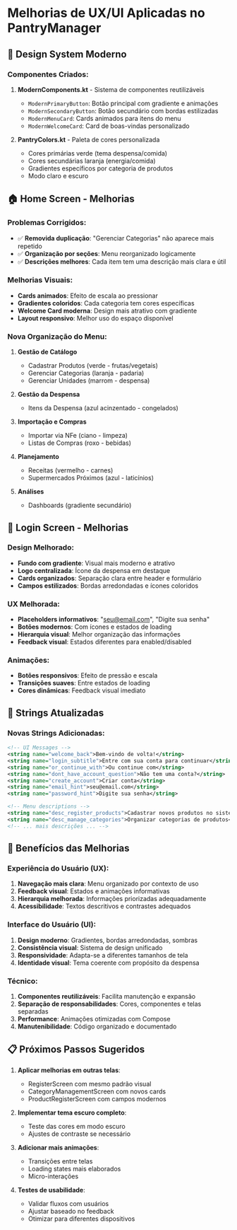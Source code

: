 # Melhorias de UX/UI Aplicadas no PantryManager

## 🎨 Design System Moderno

### Componentes Criados:
1. **ModernComponents.kt** - Sistema de componentes reutilizáveis
   - `ModernPrimaryButton`: Botão principal com gradiente e animações
   - `ModernSecondaryButton`: Botão secundário com bordas estilizadas
   - `ModernMenuCard`: Cards animados para itens do menu
   - `ModernWelcomeCard`: Card de boas-vindas personalizado

2. **PantryColors.kt** - Paleta de cores personalizada
   - Cores primárias verde (tema despensa/comida)
   - Cores secundárias laranja (energia/comida)
   - Gradientes específicos por categoria de produtos
   - Modo claro e escuro

## 🏠 Home Screen - Melhorias

### Problemas Corrigidos:
- ✅ **Removida duplicação**: "Gerenciar Categorias" não aparece mais repetido
- ✅ **Organização por seções**: Menu reorganizado logicamente
- ✅ **Descrições melhores**: Cada item tem uma descrição mais clara e útil

### Melhorias Visuais:
- **Cards animados**: Efeito de escala ao pressionar
- **Gradientes coloridos**: Cada categoria tem cores específicas
- **Welcome Card moderna**: Design mais atrativo com gradiente
- **Layout responsivo**: Melhor uso do espaço disponível

### Nova Organização do Menu:
1. **Gestão de Catálogo**
   - Cadastrar Produtos (verde - frutas/vegetais)
   - Gerenciar Categorias (laranja - padaria)
   - Gerenciar Unidades (marrom - despensa)

2. **Gestão da Despensa**
   - Itens da Despensa (azul acinzentado - congelados)

3. **Importação e Compras**
   - Importar via NFe (ciano - limpeza)
   - Listas de Compras (roxo - bebidas)

4. **Planejamento**
   - Receitas (vermelho - carnes)
   - Supermercados Próximos (azul - laticínios)

5. **Análises**
   - Dashboards (gradiente secundário)

## 🔐 Login Screen - Melhorias

### Design Melhorado:
- **Fundo com gradiente**: Visual mais moderno e atrativo
- **Logo centralizada**: Ícone da despensa em destaque
- **Cards organizados**: Separação clara entre header e formulário
- **Campos estilizados**: Bordas arredondadas e ícones coloridos

### UX Melhorada:
- **Placeholders informativos**: "seu@email.com", "Digite sua senha"
- **Botões modernos**: Com ícones e estados de loading
- **Hierarquia visual**: Melhor organização das informações
- **Feedback visual**: Estados diferentes para enabled/disabled

### Animações:
- **Botões responsivos**: Efeito de pressão e escala
- **Transições suaves**: Entre estados de loading
- **Cores dinâmicas**: Feedback visual imediato

## 📱 Strings Atualizadas

### Novas Strings Adicionadas:
```xml
<!-- UI Messages -->
<string name="welcome_back">Bem-vindo de volta!</string>
<string name="login_subtitle">Entre com sua conta para continuar</string>
<string name="or_continue_with">Ou continue com</string>
<string name="dont_have_account_question">Não tem uma conta?</string>
<string name="create_account">Criar conta</string>
<string name="email_hint">seu@email.com</string>
<string name="password_hint">Digite sua senha</string>

<!-- Menu descriptions -->
<string name="desc_register_products">Cadastrar novos produtos no sistema</string>
<string name="desc_manage_categories">Organizar categorias de produtos</string>
<!-- ... mais descrições ... -->
```

## 🎯 Benefícios das Melhorias

### Experiência do Usuário (UX):
1. **Navegação mais clara**: Menu organizado por contexto de uso
2. **Feedback visual**: Estados e animações informativas
3. **Hierarquia melhorada**: Informações priorizadas adequadamente
4. **Acessibilidade**: Textos descritivos e contrastes adequados

### Interface do Usuário (UI):
1. **Design moderno**: Gradientes, bordas arredondadas, sombras
2. **Consistência visual**: Sistema de design unificado
3. **Responsividade**: Adapta-se a diferentes tamanhos de tela
4. **Identidade visual**: Tema coerente com propósito da despensa

### Técnico:
1. **Componentes reutilizáveis**: Facilita manutenção e expansão
2. **Separação de responsabilidades**: Cores, componentes e telas separadas
3. **Performance**: Animações otimizadas com Compose
4. **Manutenibilidade**: Código organizado e documentado

## 📋 Próximos Passos Sugeridos

1. **Aplicar melhorias em outras telas**:
   - RegisterScreen com mesmo padrão visual
   - CategoryManagementScreen com novos cards
   - ProductRegisterScreen com campos modernos

2. **Implementar tema escuro completo**:
   - Teste das cores em modo escuro
   - Ajustes de contraste se necessário

3. **Adicionar mais animações**:
   - Transições entre telas
   - Loading states mais elaborados
   - Micro-interações

4. **Testes de usabilidade**:
   - Validar fluxos com usuários
   - Ajustar baseado no feedback
   - Otimizar para diferentes dispositivos
